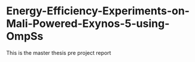 Energy-Efficiency-Experiments-on-Mali-Powered-Exynos-5-using-OmpSs
==================================================================

This is the master thesis pre project report

